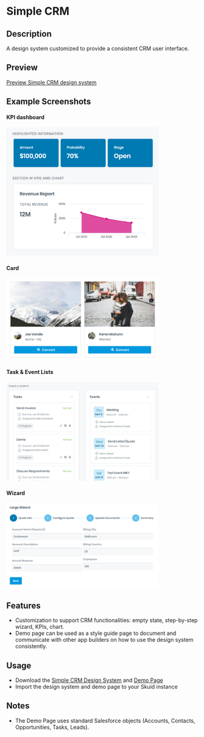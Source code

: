 # Simple CRM

## Description
A design system customized to provide a consistent CRM user interface. 

## Preview
[Preview Simple CRM design system](https://portal.skuidsite.com/designsystems/simple-crm)

## Example Screenshots
#### KPI dashboard
<img src="Screenshots/kpi_dashboard.png" alt="Screenshot: KPI Dashboard" width="400"/>

#### Card
<img src="Screenshots/large_cards.png" alt="Screenshot: Large Cards" width="400"/>

#### Task & Event Lists
<img src="Screenshots/tasks_events.png" alt="Screenshot: Tasks & Events" width="400"/>

#### Wizard
<img src="Screenshots/wizard.png" alt="Screenshot: Wizard" width="400"/>

## Features
- Customization to support CRM functionalities: empty state, step-by-step wizard, KPIs, chart. 
- Demo page can be used as a style guide page to document and communicate with other app builders on how to use the design system consistently.

## Usage
- Download the [Simple CRM Design System](SimpleCRM.designsystem) and [Demo Page](SimpleCRM_DesignSystem_DemoPage.xml)
- Import the design system and demo page to your Skuid instance

## Notes
- The Demo Page uses standard Salesforce objects (Accounts, Contacts, Opportunities, Tasks, Leads).

